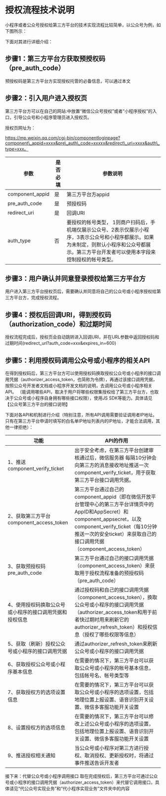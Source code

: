 # 授权流程技术说明

小程序或者公众号授权给第三方平台的技术实现流程比较简单，以公众号为例，如下图所示：

下面对其进行详细介绍：

## 步骤1：第三方平台方获取预授权码（pre_auth_code）

预授权码是第三方平台方实现授权托管的必备信息，可以通过本文

## 步骤2：引入用户进入授权页

第三方平台方可以在自己的网站:中放置“微信公众号授权”或者“小程序授权”的入口，引导公众号和小程序管理员进入授权页。

授权页网址为：

https://mp.weixin.qq.com/cgi-bin/componentloginpage?component\_appid=xxxx&pre\_auth\_code=xxxxx&redirect\_uri=xxxx&auth\_type=xxx。

|参数	|是否必填	|参数说明|
|-|-|-|
|component_appid	|是	|第三方平台方appid
|pre_auth_code	|是	|预授权码
|redirect_uri	|是	|回调URI
|auth_type	    |否	|要授权的帐号类型， 1则商户扫码后，手机端仅展示公众号、2表示仅展示小程序，3表示公众号和小程序都展示。如果为未制定，则默认小程序和公众号都展示。第三方平台开发者可以使用本字段来控制授权的帐号类型。

## 步骤3：用户确认并同意登录授权给第三方平台方

用户进入第三方平台授权页后，需要确认并同意将自己的公众号或小程序授权给第三方平台方，完成授权流程。

## 步骤4：授权后回调URI，得到授权码（authorization_code）和过期时间

授权流程完成后，授权页会自动跳转进入回调URI，并在URL参数中返回授权码和过期时间(redirect_url?auth_code=xxx&expires_in=600)

## 步骤5：利用授权码调用公众号或小程序的相关API

在得到授权码后，第三方平台方可以使用授权码换取授权公众号或小程序的接口调用凭据（authorizer_access_token，也简称为令牌），再通过该接口调用凭据，按照公众号开发者文档或小程序开发文档的说明，去调用公众号或小程序相关API。
（能调用哪些API，取决于用户将哪些权限集授权给了第三方平台方，也取决于公众号或小程序自身拥有哪些接口权限），使用JS SDK等能力。具体请见【公众号第三方平台的接口说明】

下面对各API和机制进行介绍（特别注意，所有API调用需要验证调用者IP地址。只有在第三方平台申请时填写的白名单IP地址列表内的IP地址，才能合法调用，其他一律拒绝）：

|功能	|API的作用
|-|-|
|1、推送component_verify_ticket	|出于安全考虑，在第三方平台创建审核通过后，微信服务器 每隔10分钟会向第三方的消息接收地址推送一次component_verify_ticket，用于获取第三方平台接口调用凭据。
|2、获取第三方平台component_access_token	|第三方平台通过自己的component_appid（即在微信开放平台管理中心的第三方平台详情页中的AppID和AppSecret）和component_appsecret，以及component_verify_ticket（每10分钟推送一次的安全ticket）来获取自己的接口调用凭据（component_access_token）
|3、获取预授权码pre_auth_code	|第三方平台通过自己的接口调用凭据（component_access_token）来获取用于授权流程准备的预授权码（pre_auth_code）
|4、使用授权码换取公众号或小程序的接口调用凭据和授权信息	|通过授权码和自己的接口调用凭据（component_access_token），换取公众号或小程序的接口调用凭据（authorizer_access_token和用于前者快过期时用来刷新它的authorizer_refresh_token）和授权信息（授权了哪些权限等信息）
|5、获取（刷新）授权公众号或小程序的接口调用凭据	|通过authorizer_refresh_token来刷新公众号或小程序的接口调用凭据
|6、获取授权公众号或小程序基本信息	|在需要的情况下，第三方平台可以获取公众号或小程序的帐号基本信息，包括帐号名、帐号类型等
|7、获取授权方的选项设置信息	|在需要的情况下，第三方平台可以获取公众号或小程序的选项设置，包括地理位置上报设置、语音识别开关设置、微信多客服功能开关设置
|8、设置授权方的选项信息	|在需要的情况下，第三方平台可以修改上述公众号或小程序的选项设置，包括地理位置上报设置、语音识别开关设置、微信多客服功能开关设置
|9、推送授权相关通知	|当公众号或小程序对第三方进行授权、取消授权、更新授权时，将通过事件推送告诉开发者

接下来：代替公众号或小程序调用接口	取在完成授权后，第三方平台可通过公众号或小程序的接口调用凭据（authorizer_access_token）来代替它调用接口，具体请见“代公众号实现业务”和“代小程序实现业务”文件夹中的内容






